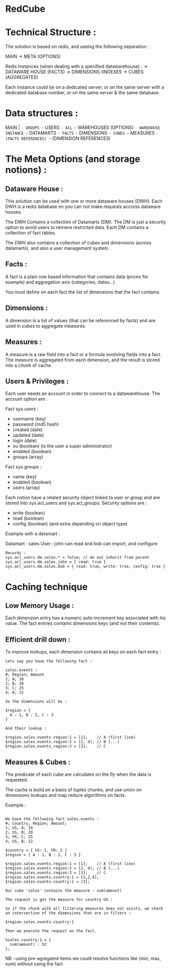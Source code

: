 RedCube
=======

# Technical Structure :

The solution is based on redis, and useing the following separation : 

MAIN -> META (OPTIONS)

Redis Instances (when dealing with a specified datawarehouse) :
-> DATAWARE HOUSE (FACTS)
-> DIMENSIONS (INDEXES
-> CUBES (AGGREGATES)


Each instance could be on a dedicated server, or on the same server 
with a dedicated database number, or on the same server & the same database.

# Data structures :

MAIN
 |
 `- GROUPS
 `- USERS
 `- ACL
 `- WAREHOUSES (OPTIONS)
     `- WAREHOUSE INSTANCE
        `- DATAMARTS
           `- FACTS
        `- DIMENSIONS
        `- CUBES
           `- MEASURES
           `- (FACTS REFERENCES)
           `- (DIMENSION REFERENCES)

# The Meta Options (and storage notions) :

## Dataware House :

This solution can be used with one or more dataware houses (DWH). Each DWH
is a redis database en you can not make requests accross dataware houses.

The DWH Contains a collection of Datamarts (DM). The DM is just a security option
to avoid users to retrieve restricted data. Each DM contains a collection of 
fact tables.

The DWH also contains a collection of cubes and dimensions (across datamarts), and
also a user management system.

## Facts :

A fact is a plain row based information that contains data (prices for example)
and aggregation axis (categories, dates...)

You must define on each fact the list of dimensions that the fact contains.

## Dimensions :

A dimension is a list of values (that can be referenced by facts) and are used 
in cubes to aggregate measures.

## Measures :

A measure is a raw field into a fact or a formula involving fields into a fact.
The measure is aggregated from each dimension, and the result is stored into a
chunk of cache.

## Users & Privileges :

Each user needs an account in order to connect to a datawarehouse. The account 
option are :

Fact sys.users :

- username (key)
- password (md5 hash)
- created (date)
- updated (date)
- login (date)
- su (boolean) (is the user a super administrator)
- enabled (boolean)
- groups (array)

Fact sys.groups :

- name (key)
- enabled (boolean)
- users (array)

Each notion have a related security object linked to user or group and are stored
into sys.acl_users and sys.acl_groups. Security options are :

- write (boolean)
- read (boolean)
- config (boolean)
(and extra depending on object type)

Example with a datamart : 

Datamart : sales
User : john can read and bob can import, and configure

```
Records :
sys.acl_users.dm.sales.* = false; // do not inherit from parent 
sys.acl_users.dm.sales.john = { read: true }
sys.acl_users.dm.sales.bob = { read: true, write: true, config: true }
```

# Caching technique

## Low Memory Usage :

Each dimension entry has a numeric auto-increment key associated with his value.
The fact entries contains dimensions keys (and not their contents).

## Efficient drill down :

To improve lookups, each dimension contains all keys on each fact entry :

```
Lets say you have the following fact :

sales.events :
#; Region; Amount
1; A; 10
2; B; 20
3; C; 25
4; B; 22

So the dimensions will be :

$region = {
  A : 1, B : 2, C : 3
}

And their lookup :

$region.sales.events.region:1 = [1];    // A (first line)
$region.sales.events.region:2 = [2, 4]; // B (...)
$region.sales.events.region:3 = [3];    // C

```

## Measures & Cubes :

The predicate of each cube are calculates on the fly when the data is requested.

The cache is build on a basis of tuples chunks, and use union on dimensions 
lookups and map reduce algorithms on facts.

Example :

```

We have the following fact sales.events :
#; Country, Region; Amount; 
1; US, A; 10
2; US, B; 20
3; FR, C; 25
4; US, B; 22

$country = { US: 1, FR: 2 }
$region = { A : 1, B : 2, C : 3 }

$region.sales.events.region:1 = [1];    // A (first line)
$region.sales.events.region:2 = [2, 4]; // B (...)
$region.sales.events.region:3 = [3];    // C
$region.sales.events.country:1 = [1,2,4];
$region.sales.events.country:2 = [3];

Our cube 'sales' contains the measure : sum(amount)

The request is get the measure for country US :

So if the chunk with all filtering measures does not exists, we check
an intersection of the dimensions that are in filters : 

$region.sales.events.country:1

Then we execute the request on the fact.

%sales.country:1 = {
  sum(amount) : 52
};

```

NB : using pre-agregated items we could resolve functions like (min, max, sum)
without using the fact